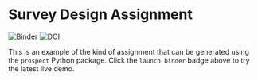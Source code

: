 # Survey Design Assignment

[![Binder](https://mybinder.org/badge_logo.svg)](https://mybinder.org/v2/zenodo/10.5281/zenodo.4495953/?urlpath=lab%2Ftree%2Fsurvey_design.ipynb)
[![DOI](https://zenodo.org/badge/333569274.svg)](https://zenodo.org/badge/latestdoi/333569274)


This is an example of the kind of assignment that can be generated using the `prospect` Python package. Click the `launch binder` badge above to try the latest live demo.
